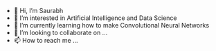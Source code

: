 - 👋 Hi, I’m Saurabh
- 👀 I’m interested in Artificial Intelligence and Data Science
- 🌱 I’m currently learning how to make Convolutional Neural Networks 
- 💞️ I’m looking to collaborate on ...
- 📫 How to reach me ...

<!---
alhatsaurabh/alhatsaurabh is a ✨ special ✨ repository because its `README.md` (this file) appears on your GitHub profile.
You can click the Preview link to take a look at your changes.
--->
